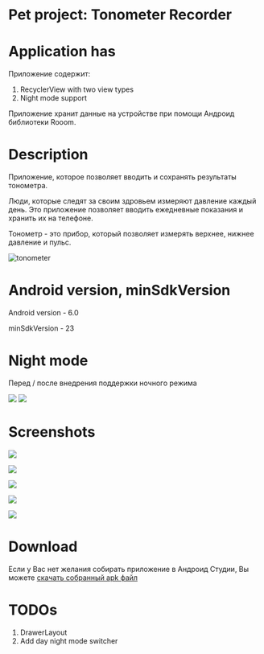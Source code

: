 # Pet project: Tonometer Recorder

# Application has

Приложение содержит: 

1) RecyclerView with two view types
2) Night mode support

Приложение хранит данные на устройстве при помощи Андроид библиотеки Rooom.

# Description

Приложение, которое позволяет вводить и сохранять результаты тонометра.

Люди, которые следят за своим здровьем измеряют давление каждый день.
Это приложение позволяет вводить ежедневные показания и хранить их на телефоне.

Тонометр - это прибор, который позволяет измерять верхнее, нижнее давление и пульс.

![tonometer](./screenshots/tonometer.jpg)

# Android version, minSdkVersion

Android version - 6.0

minSdkVersion - 23

# Night mode

Перед / после внедрения поддержки ночного режима

![](./screenshots/before.png)
![](./screenshots/after.png)

# Screenshots

![](./screenshots/1.jpg)

![](./screenshots/2.jpg)

![](./screenshots/3.jpg)

![](./screenshots/4.jpg)

![](./screenshots/5.png)

# Download

Если у Вас нет желания собирать приложение в Андроид Студии, Вы можете [скачать собранный apk файл](https://github.com/user576g/TonometerRecorder/releases/download/0.0.0/app-release.apk)

# TODOs

1) DrawerLayout
2) Add day night mode switcher
